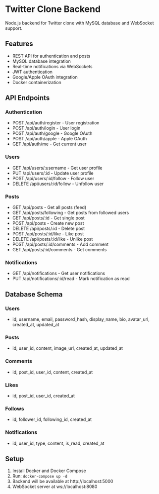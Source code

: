 # Twitter Clone Backend

Node.js backend for Twitter clone with MySQL database and WebSocket support.

## Features
- REST API for authentication and posts
- MySQL database integration
- Real-time notifications via WebSockets
- JWT authentication
- Google/Apple OAuth integration
- Docker containerization

## API Endpoints

### Authentication
- POST /api/auth/register - User registration
- POST /api/auth/login - User login
- POST /api/auth/google - Google OAuth
- POST /api/auth/apple - Apple OAuth
- GET /api/auth/me - Get current user

### Users
- GET /api/users/:username - Get user profile
- PUT /api/users/:id - Update user profile
- POST /api/users/:id/follow - Follow user
- DELETE /api/users/:id/follow - Unfollow user

### Posts
- GET /api/posts - Get all posts (feed)
- GET /api/posts/following - Get posts from followed users
- GET /api/posts/:id - Get single post
- POST /api/posts - Create new post
- DELETE /api/posts/:id - Delete post
- POST /api/posts/:id/like - Like post
- DELETE /api/posts/:id/like - Unlike post
- POST /api/posts/:id/comments - Add comment
- GET /api/posts/:id/comments - Get comments

### Notifications
- GET /api/notifications - Get user notifications
- PUT /api/notifications/:id/read - Mark notification as read

## Database Schema

### Users
- id, username, email, password_hash, display_name, bio, avatar_url, created_at, updated_at

### Posts
- id, user_id, content, image_url, created_at, updated_at

### Comments
- id, post_id, user_id, content, created_at

### Likes
- id, post_id, user_id, created_at

### Follows
- id, follower_id, following_id, created_at

### Notifications
- id, user_id, type, content, is_read, created_at

## Setup

1. Install Docker and Docker Compose
2. Run: `docker-compose up -d`
3. Backend will be available at http://localhost:5000
4. WebSocket server at ws://localhost:8080